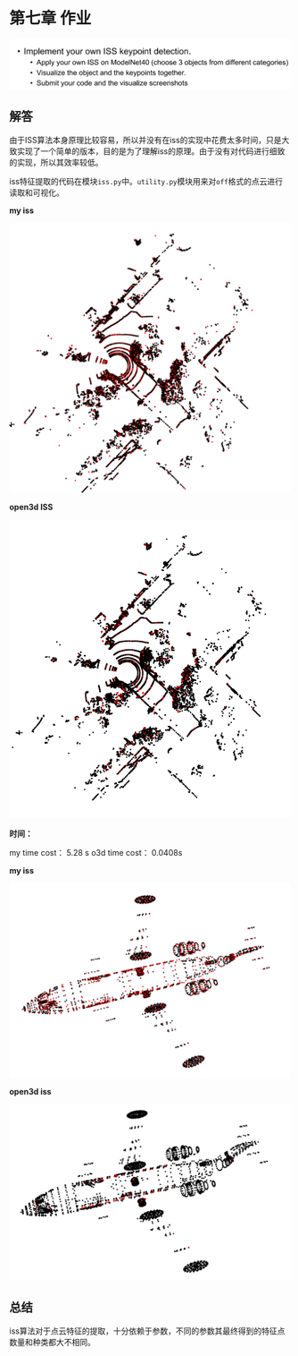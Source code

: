 # 第七章 作业

![homework](images/homework.png)

## 解答

由于ISS算法本身原理比较容易，所以并没有在iss的实现中花费太多时间，只是大致实现了一个简单的版本，目的是为了理解iss的原理。由于没有对代码进行细致的实现，所以其效率较低。

iss特征提取的代码在模块`iss.py`中。`utility.py`模块用来对`off`格式的点云进行读取和可视化。

__my iss__

<img src="images/my_iss.png" alt="my_iss" style="zoom:67%;" />

__open3d ISS__

<img src="images/open3s_iss.png" alt="open3s_iss" style="zoom:67%;" />

__时间：__

my time cost： 5.28 s
o3d time cost： 0.0408s



__my iss__

<img src="images/my_plane.png" alt="my_plane" style="zoom:67%;" />

__open3d iss__

<img src="images/open3d_iss.png" alt="open3d_iss" style="zoom:67%;" />

## 总结

iss算法对于点云特征的提取，十分依赖于参数，不同的参数其最终得到的特征点数量和种类都大不相同。